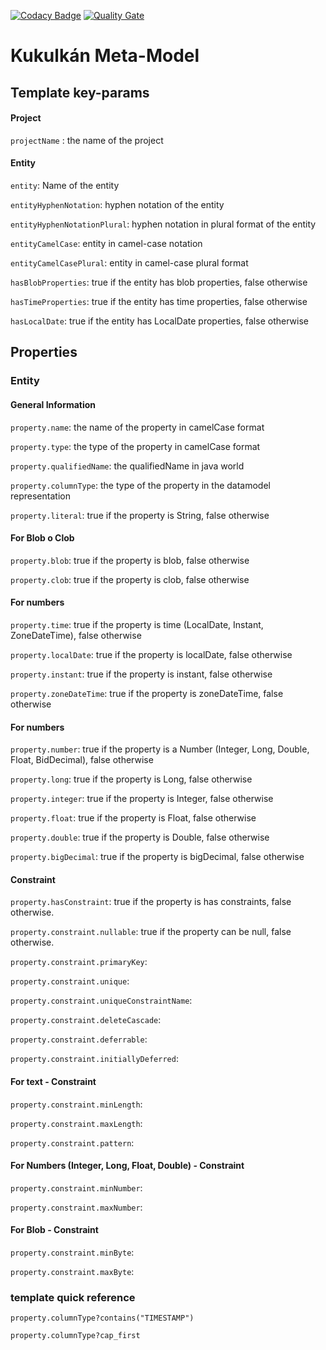 [![Codacy Badge](https://api.codacy.com/project/badge/Grade/10b1d1565f8744b09ef04f01669db293)](https://www.codacy.com/app/erik-valdivieso/kukulkan-generator-angularjs?utm_source=github.com&amp;utm_medium=referral&amp;utm_content=kukulkan-project/kukulkan-generator-angularjs&amp;utm_campaign=Badge_Grade)
[![Quality Gate](https://sonar.dads.infotec.mx/api/badges/gate?key=mx.infotec.dads.kukulkan:kukulkan-generator-angularjs)](https://sonar.dads.infotec.mx/dashboard?id=mx.infotec.dads.kukulkan%3Akukulkan-generator-angularjs)



# Kukulkán Meta-Model
 
## Template key-params

#### Project

`projectName` : the name of the project

#### Entity

`entity`: Name of the entity

`entityHyphenNotation`: hyphen notation of the entity

`entityHyphenNotationPlural`: hyphen notation in plural format of the entity

`entityCamelCase`: entity in camel-case notation

`entityCamelCasePlural`: entity in camel-case plural format

`hasBlobProperties`: true if the entity has blob properties, false otherwise

`hasTimeProperties`: true if the entity has time properties, false otherwise

`hasLocalDate`: true if the entity has LocalDate properties, false otherwise

## Properties

### Entity

#### General Information

`property.name`: the name of the property in camelCase format 

`property.type`: the type of the property in camelCase format 

`property.qualifiedName`: the qualifiedName in java world 

`property.columnType`: the type of the property in the datamodel representation 

`property.literal`: true if the property is String, false otherwise 

#### For Blob o Clob

`property.blob`: true if the property is blob, false otherwise 

`property.clob`: true if the property is clob, false otherwise 

#### For numbers

`property.time`: true if the property is time (LocalDate, Instant, ZoneDateTime), false otherwise 

`property.localDate`: true if the property is localDate, false otherwise 

`property.instant`: true if the property is instant, false otherwise 

`property.zoneDateTime`: true if the property is zoneDateTime, false otherwise 

#### For numbers

`property.number`: true if the property is a Number (Integer, Long, Double, Float, BidDecimal), false otherwise 

`property.long`: true if the property is Long, false otherwise 

`property.integer`: true if the property is Integer, false otherwise 

`property.float`: true if the property is Float, false otherwise 

`property.double`: true if the property is Double, false otherwise 

`property.bigDecimal`: true if the property is bigDecimal, false otherwise 

#### Constraint

`property.hasConstraint`: true if the property is has constraints, false otherwise. 

`property.constraint.nullable`: true if the property can be null, false otherwise.

`property.constraint.primaryKey`:

`property.constraint.unique`:

`property.constraint.uniqueConstraintName`:

`property.constraint.deleteCascade`:

`property.constraint.deferrable`:

`property.constraint.initiallyDeferred`:

#### For text - Constraint

`property.constraint.minLength`:

`property.constraint.maxLength`:

`property.constraint.pattern`:

#### For Numbers (Integer, Long, Float, Double) - Constraint

`property.constraint.minNumber`:

`property.constraint.maxNumber`:

#### For Blob - Constraint

`property.constraint.minByte`:

`property.constraint.maxByte`:


### template quick reference

`property.columnType?contains("TIMESTAMP")`

`property.columnType?cap_first`

